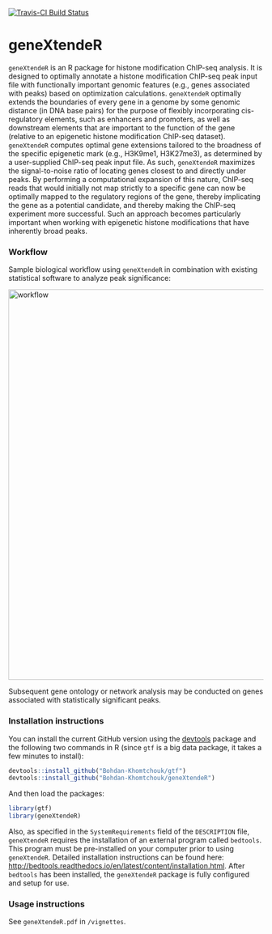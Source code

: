 [![Travis-CI Build Status](https://travis-ci.org/Bohdan-Khomtchouk/geneXtendeR.svg?branch=master)](https://travis-ci.org/Bohdan-Khomtchouk/geneXtendeR)
# geneXtendeR

`geneXtendeR` is an R package for histone modification ChIP-seq analysis.  It is designed to optimally annotate a histone modification ChIP-seq peak input file with functionally important genomic features (e.g., genes associated with peaks) based on optimization calculations.  `geneXtendeR` optimally extends the boundaries of every gene in a genome by some genomic distance (in DNA base pairs) for the purpose of flexibly incorporating cis-regulatory elements, such as enhancers and promoters, as well as downstream elements that are important to the function of the gene (relative to an epigenetic histone modification ChIP-seq dataset). `geneXtendeR` computes optimal gene extensions tailored to the broadness of the specific epigenetic mark (e.g., H3K9me1, H3K27me3), as determined by a user-supplied ChIP-seq peak input file. As such, `geneXtendeR` maximizes the signal-to-noise ratio of locating genes closest to and directly under peaks. By performing a computational expansion of this nature, ChIP-seq reads that would initially not map strictly to a specific gene can now be optimally mapped to the regulatory regions of the gene, thereby implicating the gene as a potential candidate, and thereby making the ChIP-seq experiment more successful. Such an approach becomes particularly important when working with epigenetic histone modifications that have inherently broad peaks.

### Workflow

Sample biological workflow using `geneXtendeR` in combination with existing statistical software to analyze peak significance:

<img width="772" alt="workflow" src="https://cloud.githubusercontent.com/assets/9893806/15252937/0a043428-18fe-11e6-8951-2dbdeaa97fb8.png">

Subsequent gene ontology or network analysis may be conducted on genes associated with statistically significant peaks.

### Installation instructions

You can install the current GitHub version using the [devtools](https://github.com/hadley/devtools) package and the following two commands in R (since `gtf` is a big data package, it takes a few minutes to install):
```R
devtools::install_github("Bohdan-Khomtchouk/gtf")
devtools::install_github("Bohdan-Khomtchouk/geneXtendeR")
```
And then load the packages:
```R
library(gtf)
library(geneXtendeR)
```

Also, as specified in the `SystemRequirements` field of the `DESCRIPTION` file, `geneXtendeR` requires the installation of an external program called `bedtools`.  This program must be pre-installed on your computer prior to using `geneXtendeR`.  Detailed installation instructions can be found here: http://bedtools.readthedocs.io/en/latest/content/installation.html.  After `bedtools` has been installed, the `geneXtendeR` package is fully configured and setup for use.

### Usage instructions
See `geneXtendeR.pdf` in `/vignettes`.

